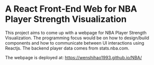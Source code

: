 # A React Front-End Web for NBA Player Strength Visualization

This project aims to come up with a webpage for NBA Player Strength Visualization. The programming focus would be on how to design/build components and how to communicate between UI interactions using Reactjs. The backend player data comes from stats.nba.com.

The webpage is deployed at: https://wenshihao1993.github.io/NBA/
